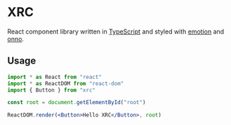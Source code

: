 # XRC

React component library written in [TypeScript][typescript] and styled with [emotion][emotion] and [onno][onno].

## Usage

```jsx
import * as React from "react"
import * as ReactDOM from "react-dom"
import { Button } from "xrc"

const root = document.getElementById("root")

ReactDOM.render(<Button>Hello XRC</Button>, root)
```

[typescript]: https://www.typescriptlang.org
[emotion]: https://emotion.sh
[onno]: https://onnojs.com
